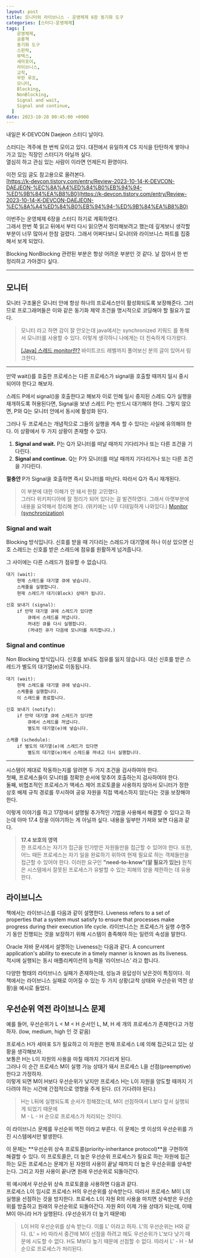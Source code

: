 ```yaml
---
layout: post
title: 모니터와 라이브니스 - 운영체제 6장 동기화 도구
categories: [스터디-운영체제]
tags: [
    운영체제,
    공룡책
    동기화 도구
    스핀락,
    뮤텍스,
    세마포어,
    라이브니스,
    교착,
    무한 루프,
    모니터,
    Blocking,
    NonBlocking,
    Signal and wait,
    Signal and continue,
  ]
date: 2023-10-28 00:45:00 +0900
---
```


내일은 K-DEVCON Daejeon 스터디 날이다.

스터디는 격주에 한 번씩 모이고 있다. 대전에서 유일하게 CS 지식을 탄탄하게 쌓아나가고 있는 직장인 스터디가 아닐까 싶다.  
열심히 하고 관심 있는 사람이 이라면 언제든지 환영이다.

이전 모임 글도 참고용으로 올려본다.  
[https://k-devcon.tistory.com/entry/Review-2023-10-14-K-DEVCON-DAEJEON-%EC%8A%A4%ED%84%B0%EB%94%94-%ED%9B%84%EA%B8%B0](https://k-devcon.tistory.com/entry/Review-2023-10-14-K-DEVCON-DAEJEON-%EC%8A%A4%ED%84%B0%EB%94%94-%ED%9B%84%EA%B8%B0)

이번주는 운영체제 6장을 스터디 하기로 계획하였다.  
그래서 한번 쭉 읽고 뒤에서 부터 다시 읽으면서 정리해보려고 했는데
깊게보니 생각할 부분이 너무 많아서 한참 걸렸다.
그래서 어쩌다보니 모니터와 라이브니스 파트를 집중해서 보게 되었다.

Blocking NonBlocking 관련된 부분은 항상 어려운 부분인 것 같다.
날 잡아서 한 번 정리하고 가야겠다 싶다.

---

## 모니터

모니터 구조물은 모니터 안에 항상 하나의 프로세스만이 활성화되도록 보장해준다. 그러므로 프로그래머들은 이와 같은 동기화 제약 조건을 명시적으로 코딩해야 할 필요가 없다.

> 모니터 라고 하면 감이 잘 안오는데 java에서는 synchronized 키워드 를 통해서 모니터를 사용할 수 있다. 이렇게 생각하니 나에게는 더 친숙하게 다가왔다.
>
> [[Java] 스레드 monitor란?](https://bgpark.tistory.com/161) 바이트코드 레벨까지 풀어보신 분의 글이 있어서 링크한다.

---

만약 wait()를 호출한 프로세스는 다른 프로세스가 signal을 호출할 때까지 일시 중시 되어야 한다고 해보자.

스레드 P에서 signal()을 호출한다고 해보자
이로 인해 일시 중지된 스레드 Q가 실행을 재개하도록 허용된다면, Signal을 보낸 스레드 P는 반드시 대기해야 한다.
그렇지 않으면, P와 Q는 모니터 안에서 동시에 활성화 된다.

그러나 두 프로세스는 개념적으로 그들의 실행을 계속 할 수 있다는 사실에 유의해야 한다. 이 상황에서 두 가지 상황이 존재할 수 있다.

1. **Signal and wait.** P는 Q가 모니터를 떠날 때까지 기다리거나 또는 다른 조건을 기다린다.
2. **Signal and continue.** Q는 P가 모니터를 떠날 때까지 기다리거나 또는 다른 조건을 기다린다.

**절충안** P가 Signal을 호출하면 즉시 모니터를 떠난다. 따라서 Q가 즉시 재개된다.

> 이 부분에 대한 이해가 안 돼서 한참 고민했다.  
> 그러다 위키피디아에 잘 정리가 되어 있다는 걸 발견하였다. 그래서 아랫부분에 내용을 요약해서 정리해 본다. (위키에는 너무 디테일하게 나와있다.)
> [Monitor (synchronization)](<https://en.wikipedia.org/wiki/Monitor_(synchronization)>)

### Signal and wait

Blocking 방식입니다. 신호를 받을 때 기다리는 스레드가 대기열에 하나 이상 있으면 신호 스레드는 신호를 받은 스레드에 점유를 원활하게 넘겨줍니다.

그 사이에는 다른 스레드가 점유할 수 없습니다.

```
대기 (wait):
    현재 스레드를 대기열 큐에 넣습니다.
    스케쥴을 실행합니다.
    현재 스레드가 대기(Block) 상태가 됩니다.

신호 보내기 (signal):
    if 만약 대기열 큐에 스레드가 있다면
        큐에서 스레드를 꺼냅니다.
        꺼내진 큐를 다시 실행합니다.
        (꺼내진 큐가 다음에 모니터를 차지합니다.)
```

### Signal and continue

Non Blocking 방식입니다. 신호를 보내도 점유를 잃지 않습니다. 대신 신호를 받은 스레드가 별도의 대기열(e)로 이동됩니다.

```
대기 (wait):
    현재 스레드를 대기열 큐에 넣습니다.
    스케쥴을 실행합니다.
    이 스레드를 종료합니다.

신호 보내기 (notify):
    if 만약 대기열 큐에 스레드가 있다면
        큐에서 스레드를 꺼냅니다.
        별도의 대기열(e)에 넣습니다.

스케쥴 (schedule):
    if 별도의 대기열(e)에 스레드가 있다면
        별도의 대기열(e)에서 스레드를 꺼내고 다시 실행합니다.
```

---

시스템이 제대로 작동하는지를 알려면 두 가지 조건을 검사하여야 한다.  
첫째, 프로세스들이 모니터를 정확한 순서에 맞추어 호출하는지 검사하여야 한다.  
둘째, 비협조적인 프로세스가 액세스 제어 프로토콜을 사용하지 않아서 모니터가 정한 상호 배제 규칙 경로를 무시하여 공유 자원을 직접 액세스하지 않는다는 것을 보장해야 한다.

이렇게 이야기를 하고 17장에서 설명될 추가적인 기법을 사용해서 해결할 수 있다고 하는데 아마 17.4 장을 이야기하는 게 아닐까 싶다. 내용을 일부만 가져와 보면 다음과 같다.

> **17.4 보호의 영역**  
> 한 프로세스는 자기가 접근을 인가받은 자원들만을 접근할 수 있어야 한다. 또한, 어느 때든 프로세스는 자기 일을 완료하기 위하여 현재 필요로 하는 객체들만을 접근할 수 있어야 한다. 이러한 요구인 **"need-to-know"(알 필요가 있는)** 원칙은 시스템에서 잘못된 프로세스가 유발할 수 있는 피해의 양을 제한하는 데 유용한다.

## 라이브니스

책에서는 라이브니스를 다음과 같이 설명한다.
Liveness refers to a set of properties that a system must satisfy to ensure that processes make progress during their execution life cycle.
라이브니스는 프로세스가 실행 수명주기 동안 진행되는 것을 보장하기 위해 시스템이 충족해야 하는 일련의 속성을 말한다.

Oracle 자바 문서에서 설명하는 Liveness는 다음과 같다.
A concurrent application's ability to execute in a timely manner is known as its liveness.
적시에 실행되는 동시 애플리케이션의 능력을 ‘라이브니스’ 라고 합니다.

다양한 형태의 라이브니스 실패가 존재하는데, 성능과 응답성이 낮은것이 특징이다.
이 책에서는 라이브니스 실패로 이어질 수 있는 두 가지 상황(교착 상태와 우선순위 역전 상황)을 예시로 들었다.

## 우선순위 역전 라이브니스 문제

예를 들어, 우선순위가 L < M < H 순서인 L, M, H 세 개의 프로세스가 존재한다고 가정하자.
(low, medium, high 인 것 같음)

프로세스 H가 세마포 S가 필요하고 이 자원은 현재 프로세스 L에 의해 접근되고 있는 상황을 생각해보자.  
보통은 H는 L이 자원의 사용을 마칠 때까지 기다리게 된다.  
그러나 이 순간 프로세스 M이 실행 가능 상태가 돼서 프로세스 L을 선점(preemptive)한다고 가정하자.  
이렇게 되면 M이 H보다 우선순위가 낮지만 프로세스 H는 L이 자원을 양도할 때까지 기다려야 하는 시간에 간접적으로 영향을 주게 된다. (더 기다려야 된다.)

> H는 L뒤에 실행되도록 순서가 정해졌는데, M이 선점하여서 L보다 앞서 실행되게 되었기 때문에  
> M - L - H 순으로 프로세스가 처리되는 것이다.

이 라이브니스 문제를 우선순위 역전 이라고 부른다. 이 문제는 셋 이상의 우선순위를 가진 시스템에서만 발생한다.

이 문제는 **우선순위 상속 프로토콜(priority-inheritance protocol)**을 구현하여 해결할 수 있다.
이 프로토콜은, 더 높은 우선순위 프로세스가 필요로 하는 자원에 접근하는 모든 프로세스는 문제가 된 자원의 사용이 끝날 때까지 더 높은 우선순위를 상속받는다. 그리고 자원 사용이 끝나면 원래 우선순위로 되돌아간다.

위 예시에서 우선순위 상속 프로토콜을 사용하면 다음과 같다.  
프로세스 L이 임시로 프로세스 H의 우선순위를 상속받는다.
따라서 프로세스 M이 L의 실행을 선점하는 것을 방지한다.
프로세스 L이 자원 R의 사용을 마치면 상속받은 우선순위를 방출하고 원래의 우선순위로 되돌아간다.
자원 R이 이제 가용 상태가 되는데, 이때 M이 아니라 H가 실행된다. (우선순위가 더 높기 때문에)

> L이 H의 우선순위를 상속 받는다. 이를 L' 이라고 하자.
> L'의 우선순위는 H와 같다. (L' = H)
> 따라서 중간에 M이 선점을 하려고 해도 우선순위가 L'보다 낮기 때문에 시도할 수 없다.
> H도 M보다 높기 때문에 선점할 수 없다.
> 따라서 L' - H - M 순으로 프로세스가 처리된다.
